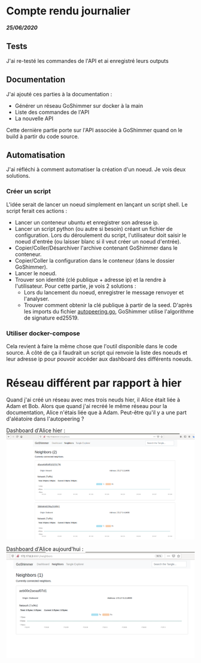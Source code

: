 # Compte rendu journalier
***25/06/2020***

## Tests

J'ai re-testé les commandes de l'API et ai enregistré leurs outputs

## Documentation

J'ai ajouté ces parties à la documentation :

- Générer un réseau GoShimmer sur docker à la main
- Liste des commandes de l'API
- La nouvelle API

Cette dernière partie porte sur l'API associée à GoShimmer quand on le build à partir du code source.

## Automatisation

J'ai réfléchi à comment automatiser la création d'un noeud. Je vois deux solutions.

### Créer un script

 L'idée serait de lancer un noeud simplement en lançant un script shell. Le script ferait ces actions :

- Lancer un conteneur ubuntu et enregistrer son adresse ip.
- Lancer un script python (ou autre si besoin) créant un fichier de configuration. Lors du déroulement du script, l'utilisateur doit saisir le noeud d'entrée (ou laisser blanc si il veut créer un noeud d'entrée).
- Copier/Coller/Désarchiver l'archive contenant GoShimmer dans le conteneur.
- Copier/Coller la configuration dans le conteneur (dans le dossier GoShimmer).
- Lancer le noeud.
- Trouver son identité (clé publique + adresse ip) et la rendre à l'utilisateur. Pour cette partie, je vois 2 solutions :
  - Lors du lancement du noeud, enregistrer le message renvoyer et l'analyser.
  - Trouver comment obtenir la clé publique à partir de la seed. D'après les imports du fichier [autopeering.go](https://github.com/iotaledger/goshimmer/blob/develop/plugins/autopeering/autopeering.go), GoShimmer utilise l'algorithme de signature ed25519.

### Utiliser docker-compose

Cela revient à faire la même chose que l'outil disponible dans le code source. À côté de ça il faudrait un script qui renvoie la liste des noeuds et leur adresse ip pour pouvoir accéder aux dashboard des différents noeuds.

# Réseau différent par rapport à hier
Quand j'ai créé un réseau avec mes trois neuds hier, il Alice était liée à Adam et Bob. Alors que quand j'ai recréé le même réseau pour la documentation, Alice n'étais liée que à Adam. Peut-être qu'il y a une part d'aléatoire dans l'autopeering ?

Dashboard d'Alice hier :
![](images/25062020_001.png)

Dashboard d'Alice aujourd'hui :
![](images/25062020_002.png)
